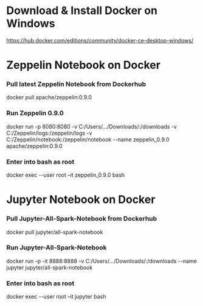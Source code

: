 # Download & Install Docker on Windows
https://hub.docker.com/editions/community/docker-ce-desktop-windows/

# Zeppelin Notebook on Docker

### Pull latest Zeppelin Notebook from Dockerhub
docker pull apache/zeppelin:0.9.0

### Run Zeppelin 0.9.0
docker run -p 8080:8080 -v C:/Users/.../Downloads/:/downloads -v C:/Zeppelin/logs:/zeppelin/logs -v C:/Zeppelin/notebook:/zeppelin/notebook --name zeppelin_0.9.0 apache/zeppelin:0.9.0

### Enter into bash as root
docker exec --user root –it zeppelin_0.9.0 bash

# Jupyter Notebook on Docker

### Pull Jupyter-All-Spark-Notebook from Dockerhub
docker pull jupyter/all-spark-notebook

### Run Jupyter-All-Spark-Notebook
docker run -p -it 8888:8888 -v C:/Users/.../Downloads/:/downloads --name jupyter jupyter/all-spark-notebook

### Enter into bash as root
docker exec --user root –it jupyter bash
